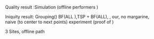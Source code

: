 Quality result :Simulation 
(offline performers )

Iniquity result: 
Grouping()
BF(ALL ),TSP + BF(ALL), , our, no margarine, naive (to center to next points)
experiment (proof of )

3 Sites, offline path 


